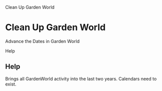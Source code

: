 
Clean Up Garden World
# Clean Up Garden World


Advance the Dates in Garden World

Help
## Help

Brings all GardenWorld activity into the last two years.  Calendars need to exist.
